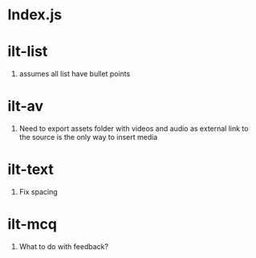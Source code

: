 # Index.js

# ilt-list
  1. assumes all list have bullet points

# ilt-av
  1. Need to export assets folder with videos and audio as external link to the source is the only way to insert media

# ilt-text
  1. Fix spacing

# ilt-mcq
  1. What to do with feedback?